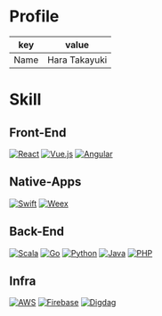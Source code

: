 # Profile

| key  | value         |
| ---- | ------------- |
| Name | Hara Takayuki |

# Skill

## Front-End

[![React](/react.png 'React')](/react/)
[![Vue.js](/vuejs.png 'Vue.js')](/vuejs/)
[![Angular](/angular.png 'Angular')](/angular/)

## Native-Apps

[![Swift](/swift.png 'Swift')](/swift/)
[![Weex](/weex.png 'Weex')](/weex/)

## Back-End

[![Scala](/scala.png 'Scala')](/scala/)
[![Go](/go.png 'Go')](/go/)
[![Python](/python.png 'Python')](/python/)
[![Java](/java.png 'Java')](/java/)
[![PHP](/php.png 'PHP')](/php/)

## Infra

[![AWS‎](/aws.png 'AWS‎')](/aws/)
[![Firebase](/firebase.png 'Firebase')](/firebase/)
[![Digdag](/digdag.png 'Digdag')](/digdag/)
